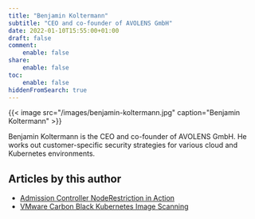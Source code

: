 ```yaml
---
title: "Benjamin Koltermann"
subtitle: "CEO and co-founder of AVOLENS GmbH"
date: 2022-01-10T15:55:00+01:00
draft: false
comment:
    enable: false
share:
    enable: false
toc:
    enable: false
hiddenFromSearch: true
---
```


{{< image src="/images/benjamin-koltermann.jpg" caption="Benjamin Koltermann" >}}

Benjamin Koltermann is the CEO and co-founder of AVOLENS GmbH. He works out customer-specific security strategies for various cloud and Kubernetes environments.

## Articles by this author

* [Admission Controller NodeRestriction in Action](/en/admission_controler_noderestriction/)
* [VMware Carbon Black Kubernetes Image Scanning](/en/vmware_carbon_black_container_scanning/)

